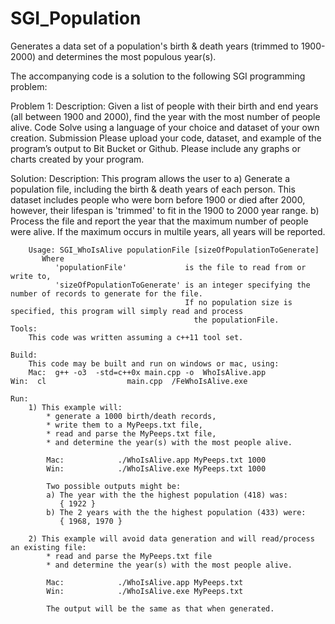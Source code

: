 # SGI_Population
Generates a data set of a population's birth &amp; death years (trimmed to 1900-2000) and determines the most populous year(s).


The accompanying code is a solution to the following SGI programming problem:


   Problem 1:
  	Description:
	  	Given a list of people with their birth and end years (all between 1900 and 2000), 
	  	find the year with the most number of people alive.
	  Code
		  Solve using a language of your choice and dataset of your own creation.
  	Submission
	  	Please upload your code, dataset, and example of the program’s output to Bit Bucket or Github. 
		  Please include any graphs or charts created by your program.

  Solution:
    Description:
		  This program allows the user to
		   a) Generate a population file, including the birth & death years of each person.
			This dataset includes people who were born before 1900 or died after 2000,
			however, their lifespan is 'trimmed' to fit in the 1900 to 2000 year range.
		   b) Process the file and report the year that the maximum number of people were alive.
		      If the maximum occurs in multile years, all years will be reported.

  		Usage: SGI_WhoIsAlive populationFile [sizeOfPopulationToGenerate]
	   	   Where
		      'populationFile'             is the file to read from or write to,
		      'sizeOfPopulationToGenerate' is an integer specifying the number of records to generate for the file.
		                                   If no population size is specified, this program will simply read and process
			                                 the populationFile.
	Tools:
		This code was written assuming a c++11 tool set.

	Build:
		This code may be built and run on windows or mac, using:
		Mac:  g++ -o3  -std=c++0x main.cpp -o  WhoIsAlive.app
  	Win:  cl                  main.cpp  /FeWhoIsAlive.exe
	
	Run:
		1) This example will:
		    * generate a 1000 birth/death records,
		    * write them to a MyPeeps.txt file,
		    * read and parse the MyPeeps.txt file,
		    * and determine the year(s) with the most people alive.
		    
		    Mac: 			./WhoIsAlive.app MyPeeps.txt 1000
		    Win: 			./WhoIsAlive.exe MyPeeps.txt 1000

		    Two possible outputs might be:
		    a) The year with the the highest population (418) was:
		       { 1922 }
		    b) The 2 years with the the highest population (433) were:
		       { 1968, 1970 }

		2) This example will avoid data generation and will read/process an existing file:
		    * read and parse the MyPeeps.txt file
		    * and determine the year(s) with the most people alive.
  
		    Mac: 			./WhoIsAlive.app MyPeeps.txt
		    Win: 			./WhoIsAlive.exe MyPeeps.txt

		    The output will be the same as that when generated.
